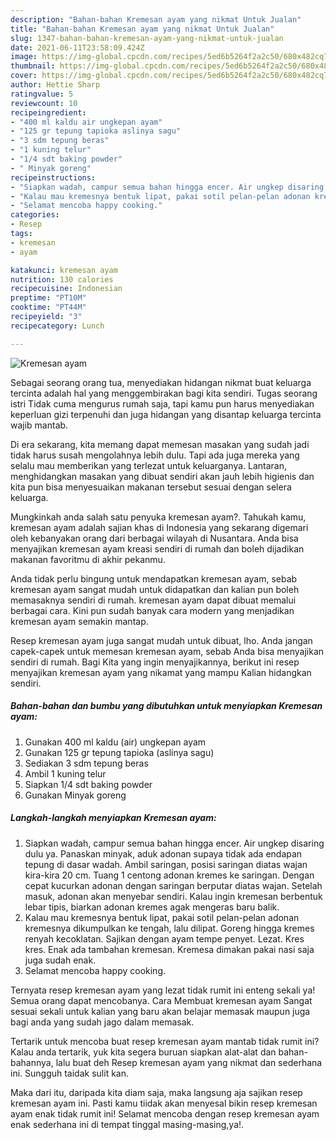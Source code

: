```yaml
---
description: "Bahan-bahan Kremesan ayam yang nikmat Untuk Jualan"
title: "Bahan-bahan Kremesan ayam yang nikmat Untuk Jualan"
slug: 1347-bahan-bahan-kremesan-ayam-yang-nikmat-untuk-jualan
date: 2021-06-11T23:58:09.424Z
image: https://img-global.cpcdn.com/recipes/5ed6b5264f2a2c50/680x482cq70/kremesan-ayam-foto-resep-utama.jpg
thumbnail: https://img-global.cpcdn.com/recipes/5ed6b5264f2a2c50/680x482cq70/kremesan-ayam-foto-resep-utama.jpg
cover: https://img-global.cpcdn.com/recipes/5ed6b5264f2a2c50/680x482cq70/kremesan-ayam-foto-resep-utama.jpg
author: Hettie Sharp
ratingvalue: 5
reviewcount: 10
recipeingredient:
- "400 ml kaldu air ungkepan ayam"
- "125 gr tepung tapioka aslinya sagu"
- "3 sdm tepung beras"
- "1 kuning telur"
- "1/4 sdt baking powder"
- " Minyak goreng"
recipeinstructions:
- "Siapkan wadah, campur semua bahan hingga encer. Air ungkep disaring dulu ya. Panaskan minyak, aduk adonan supaya tidak ada endapan tepung di dasar wadah. Ambil saringan, posisi saringan diatas wajan kira-kira 20 cm. Tuang 1 centong adonan kremes ke saringan. Dengan cepat kucurkan adonan dengan saringan berputar diatas wajan. Setelah masuk, adonan akan menyebar sendiri. Kalau ingin kremesan berbentuk lebar tipis, biarkan adonan kremes agak mengeras baru balik."
- "Kalau mau kremesnya bentuk lipat, pakai sotil pelan-pelan adonan kremesnya dikumpulkan ke tengah, lalu dilipat. Goreng hingga kremes renyah kecoklatan. Sajikan dengan ayam tempe penyet. Lezat. Kres kres. Enak ada tambahan kremesan. Kremesa dimakan pakai nasi saja juga sudah enak."
- "Selamat mencoba happy cooking."
categories:
- Resep
tags:
- kremesan
- ayam

katakunci: kremesan ayam 
nutrition: 130 calories
recipecuisine: Indonesian
preptime: "PT10M"
cooktime: "PT44M"
recipeyield: "3"
recipecategory: Lunch

---
```



![Kremesan ayam](https://img-global.cpcdn.com/recipes/5ed6b5264f2a2c50/680x482cq70/kremesan-ayam-foto-resep-utama.jpg)

Sebagai seorang orang tua, menyediakan hidangan nikmat buat keluarga tercinta adalah hal yang menggembirakan bagi kita sendiri. Tugas seorang istri Tidak cuma mengurus rumah saja, tapi kamu pun harus menyediakan keperluan gizi terpenuhi dan juga hidangan yang disantap keluarga tercinta wajib mantab.

Di era  sekarang, kita memang dapat memesan masakan yang sudah jadi tidak harus susah mengolahnya lebih dulu. Tapi ada juga mereka yang selalu mau memberikan yang terlezat untuk keluarganya. Lantaran, menghidangkan masakan yang dibuat sendiri akan jauh lebih higienis dan kita pun bisa menyesuaikan makanan tersebut sesuai dengan selera keluarga. 



Mungkinkah anda salah satu penyuka kremesan ayam?. Tahukah kamu, kremesan ayam adalah sajian khas di Indonesia yang sekarang digemari oleh kebanyakan orang dari berbagai wilayah di Nusantara. Anda bisa menyajikan kremesan ayam kreasi sendiri di rumah dan boleh dijadikan makanan favoritmu di akhir pekanmu.

Anda tidak perlu bingung untuk mendapatkan kremesan ayam, sebab kremesan ayam sangat mudah untuk didapatkan dan kalian pun boleh memasaknya sendiri di rumah. kremesan ayam dapat dibuat memalui berbagai cara. Kini pun sudah banyak cara modern yang menjadikan kremesan ayam semakin mantap.

Resep kremesan ayam juga sangat mudah untuk dibuat, lho. Anda jangan capek-capek untuk memesan kremesan ayam, sebab Anda bisa menyajikan sendiri di rumah. Bagi Kita yang ingin menyajikannya, berikut ini resep menyajikan kremesan ayam yang nikamat yang mampu Kalian hidangkan sendiri.

<!--inarticleads1-->

##### Bahan-bahan dan bumbu yang dibutuhkan untuk menyiapkan Kremesan ayam:

1. Gunakan 400 ml kaldu (air) ungkepan ayam
1. Gunakan 125 gr tepung tapioka (aslinya sagu)
1. Sediakan 3 sdm tepung beras
1. Ambil 1 kuning telur
1. Siapkan 1/4 sdt baking powder
1. Gunakan  Minyak goreng




<!--inarticleads2-->

##### Langkah-langkah menyiapkan Kremesan ayam:

1. Siapkan wadah, campur semua bahan hingga encer. Air ungkep disaring dulu ya. Panaskan minyak, aduk adonan supaya tidak ada endapan tepung di dasar wadah. Ambil saringan, posisi saringan diatas wajan kira-kira 20 cm. Tuang 1 centong adonan kremes ke saringan. Dengan cepat kucurkan adonan dengan saringan berputar diatas wajan. Setelah masuk, adonan akan menyebar sendiri. Kalau ingin kremesan berbentuk lebar tipis, biarkan adonan kremes agak mengeras baru balik.
1. Kalau mau kremesnya bentuk lipat, pakai sotil pelan-pelan adonan kremesnya dikumpulkan ke tengah, lalu dilipat. Goreng hingga kremes renyah kecoklatan. Sajikan dengan ayam tempe penyet. Lezat. Kres kres. Enak ada tambahan kremesan. Kremesa dimakan pakai nasi saja juga sudah enak.
1. Selamat mencoba happy cooking.




Ternyata resep kremesan ayam yang lezat tidak rumit ini enteng sekali ya! Semua orang dapat mencobanya. Cara Membuat kremesan ayam Sangat sesuai sekali untuk kalian yang baru akan belajar memasak maupun juga bagi anda yang sudah jago dalam memasak.

Tertarik untuk mencoba buat resep kremesan ayam mantab tidak rumit ini? Kalau anda tertarik, yuk kita segera buruan siapkan alat-alat dan bahan-bahannya, lalu buat deh Resep kremesan ayam yang nikmat dan sederhana ini. Sungguh taidak sulit kan. 

Maka dari itu, daripada kita diam saja, maka langsung aja sajikan resep kremesan ayam ini. Pasti kamu tiidak akan menyesal bikin resep kremesan ayam enak tidak rumit ini! Selamat mencoba dengan resep kremesan ayam enak sederhana ini di tempat tinggal masing-masing,ya!.

